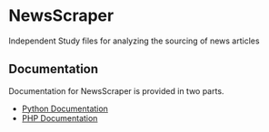 # NewsScraper
Independent Study files for analyzing the sourcing of news articles

## Documentation
Documentation for NewsScraper is provided in two parts.
- [Python Documentation](https://md100play.github.io/NewsScraper/Python/docs/build/html/)
- [PHP Documentation](https://md100play.github.io/NewsScraper/PHP/docs/html/) 
